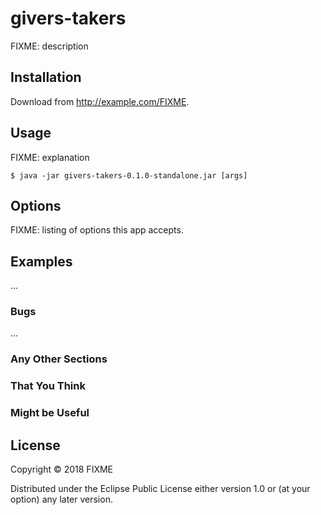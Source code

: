 # givers-takers

FIXME: description

## Installation

Download from http://example.com/FIXME.

## Usage

FIXME: explanation

    $ java -jar givers-takers-0.1.0-standalone.jar [args]

## Options

FIXME: listing of options this app accepts.

## Examples

...

### Bugs

...

### Any Other Sections
### That You Think
### Might be Useful

## License

Copyright © 2018 FIXME

Distributed under the Eclipse Public License either version 1.0 or (at
your option) any later version.
